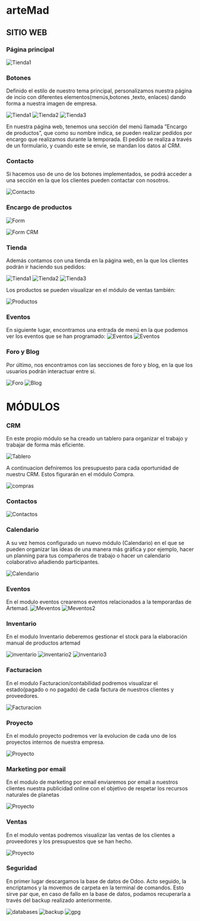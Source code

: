 # arteMad 

## SITIO WEB 

### Página principal
![Tienda1](Imagenes%20README/main_page.png)

### Botones
Definido el estilo de nuestro tema principal, personalizamos nuestra página de incio con diferentes elementos(menús,botones ,texto, enlaces) dando forma a nuestra imagen de empresa.

![Tienda1](Imagenes%20README/boton1.png)
![Tienda2](Imagenes%20README/boton_css.png)
![Tienda3](Imagenes%20README/boton_js.png)

En nuestra página web, tenemos una sección del menú llamada ”Encargo de productos”, que como su nombre indica, se pueden realizar pedidos por encargo que realizamos durante la temporada. 
El pedido se realiza a través de un formulario, y cuando este se envíe, se mandan los datos al CRM. 

### Contacto 
Si hacemos uso de uno de los botones implementados, se podrá acceder a una sección en la que los clientes pueden contactar con nosotros. 

![Contacto](Imagenes%20README/contacto.png)

### Encargo de productos
![Form](Imagenes%20README/encargo_productos.png)

![Form CRM](Imagenes%20README/crm_form.png)

### Tienda
Además contamos con una tienda en la página web, en la que los clientes podrán ir haciendo sus pedidos: 

![Tienda1](Imagenes%20README/tienda1.png)
![Tienda2](Imagenes%20README/tienda3.png)
![Tienda3](Imagenes%20README/tienda4.png)

Los productos se pueden visualizar en el módulo de ventas también:

![Productos](Imagenes%20README/productos.png)

### Eventos 
En siguiente lugar, encontramos una entrada de menú en la que podemos ver los eventos que se han programado:
![Eventos](Imagenes%20README/eventos_web.png)
![Eventos](Imagenes%20README/eventos_web2.png)

### Foro y Blog 
Por último, nos encontramos con las secciones de foro y blog, en la que los usuarios podrán interactuar entre sí. 

![Foro](Imagenes%20README/foro.png)
![Blog](Imagenes%20README/blog.png)

# MÓDULOS
###  CRM

En este propio módulo se ha creado un tablero para organizar el trabajo y trabajar de forma más eficiente.

![Tablero](Imagenes%20README/crm_tablero.png)

A continuacion defniremos los presupuesto para cada oportunidad de nuestru CRM. Estos figurarán en el módulo Compra.

![compras](Imagenes%20README/compra.png)

### Contactos
![Contactos](Imagenes%20README/contactos.png)

### Calendario
A su vez hemos configurado un nuevo módulo (Calendario) en el que se pueden organizar las ideas de una manera más gráfica y por ejemplo, hacer un planning para tus compañeros de trabajo o hacer un calendario colaborativo añadiendo participantes.


![Calendario](Imagenes%20README/calendario.png)



### Eventos

En el modulo eventos crearemos eventos relacionados a la temporardas de Artemad.
![Meventos](Imagenes%20README/eventos.png)
![Meventos2](Imagenes%20README/eventos1.png)

### Inventario

En el modulo Inventario deberemos gestionar el stock para la elaboración manual de productos artemad

![inventario](Imagenes%20README/inventario1.png)
![inventario2](Imagenes%20README/inventario2.png)
![inventario3](Imagenes%20README/inventario3.png)

### Facturacion

En el modulo Facturacion/contabilidad podremos visualizar el estado(pagado o no pagado) de cada factura de nuestros clientes y proveedores.

![Facturacion](Imagenes%20README/conta.png)

### Proyecto
En el modulo proyecto podremos ver la evolucion de cada uno de los proyectos internos de nuestra empresa.

![Proyecto](Imagenes%20README/proyecto_Artemad.png)

### Marketing por email
En el modulo de marketing por email enviaremos por email a nuestros clientes nuestra publicidad online con el objetivo de respetar los recursos naturales de planetas

![Proyecto](Imagenes%20README/marketing_email.png)

### Ventas
En el modulo ventas podremos visualizar las ventas de los clientes a proveedores y los presupuestos que se han hecho.

![Proyecto](Imagenes%20README/ventas.png)

### Seguridad
En primer lugar descargamos la base de datos de Odoo. Acto seguido, la encriptamos y la movemos de carpeta en la terminal de comandos. Esto sirve par que, en caso de fallo en la base de datos, podamos recuperarla a través del backup realizado anteriormente.

![databases](Imagenes%20README/manage_database.png)
![backup](Imagenes%20README/backup_database.png)
![gpg](Imagenes%20README/gpg_database.png)



